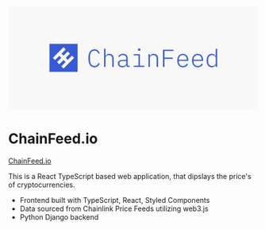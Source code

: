 
![Alt text](frontend/src/images/cover.png?raw=true "Title")
# ChainFeed.io
[ChainFeed.io](https://chainfeed.io)

This is a React TypeScript based web application, that dipslays the price's of cryptocurrencies.

* Frontend built with TypeScript, React, Styled Components
* Data sourced from Chainlink Price Feeds utilizing web3.js
* Python Django backend
